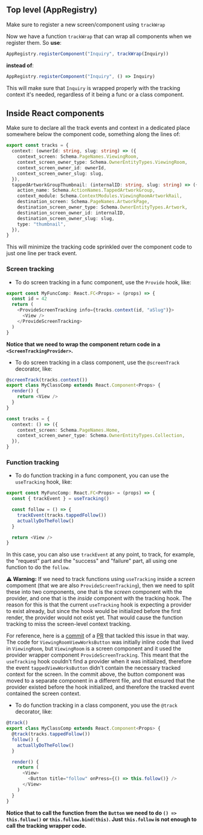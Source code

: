 ## Top level (AppRegistry)

Make sure to register a new screen/component using `trackWrap`

Now we have a function `trackWrap` that can wrap all components when we register them. So **use**:

```typescript
AppRegistry.registerComponent("Inquiry", trackWrap(Inquiry))
```

**instead of**:

```typescript
AppRegistry.registerComponent("Inquiry", () => Inquiry)
```

This will make sure that `Inquiry` is wrapped properly with the tracking context it's needed, regardless of it being a func or a class component.

## Inside React components

Make sure to declare all the track events and context in a dedicated place somewhere below the component code, something along the lines of:

```typescript
export const tracks = {
  context: (ownerId: string, slug: string) => ({
    context_screen: Schema.PageNames.ViewingRoom,
    context_screen_owner_type: Schema.OwnerEntityTypes.ViewingRoom,
    context_screen_owner_id: ownerId,
    context_screen_owner_slug: slug,
  }),
  tappedArtworkGroupThumbnail: (internalID: string, slug: string) => ({
    action_name: Schema.ActionNames.TappedArtworkGroup,
    context_module: Schema.ContextModules.ViewingRoomArtworkRail,
    destination_screen: Schema.PageNames.ArtworkPage,
    destination_screen_owner_type: Schema.OwnerEntityTypes.Artwork,
    destination_screen_owner_id: internalID,
    destination_screen_owner_slug: slug,
    type: "thumbnail",
  }),
}
```

This will minimize the tracking code sprinkled over the component code to just one line per track event.

### Screen tracking

- To do screen tracking in a func component, use the `Provide` hook, like:

```typescript
export const MyFuncComp: React.FC<Props> = (props) => {
  const id = 42
  return (
    <ProvideScreenTracking info={tracks.context(id, "aSlug")}>
      <View />
    </ProvideScreenTracking>
  )
}
```

**Notice that we need to wrap the component return code in a `<ScreenTrackingProvider>`.**

- To do screen tracking in a class component, use the `@screenTrack` decorator, like:

```typescript
@screenTrack(tracks.context())
export class MyClassComp extends React.Component<Props> {
  render() {
    return <View />
  }
}

const tracks = {
  context: () => ({
    context_screen: Schema.PageNames.Home,
    context_screen_owner_type: Schema.OwnerEntityTypes.Collection,
  }),
}
```

### Function tracking

- To do function tracking in a func component, you can use the `useTracking` hook, like:

```typescript
export const MyFuncComp: React.FC<Props> = (props) => {
  const { trackEvent } = useTracking()

  const follow = () => {
    trackEvent(tracks.tappedFollow())
    actuallyDoTheFollow()
  }

  return <View />
}
```

In this case, you can also use `trackEvent` at any point, to track, for example, the "request" part and the "success" and "failure" part, all using one function to do the `follow`.

**⚠️ Warning:**
If we need to track functions using `useTracking` inside a _screen_ compoment (that we are also `ProvideScreenTracking`), then we need to split these into two components, one that is the _screen_ component with the provider, and one that is the _inside_ component with the tracking hook.
The reason for this is that the current `useTracking` hook is expecting a provider to exist already, but since the hook would be initialized before the first render, the provider would not exist yet. That would cause the function tracking to miss the screen-level context tracking.

For reference, here is a [commit](https://github.com/artsy/eigen/pull/3215/commits/1c36dd692d8eb82a2b13354fd9106b8b2d03a05c) of a [PR](https://github.com/artsy/eigen/pull/3215) that tackled this issue in that way. The code for `ViewingRoomViewWorksButton` was initially inline code that lived in `ViewingRoom`, but `ViewingRoom` is a screen component and it used the provider wrapper component `ProvideScreenTracking`. This meant that the `useTracking` hook couldn't find a provider when it was initialized, therefore the event `tappedViewWorksButton` didn't contain the necessary tracked context for the screen. In the commit above, the button component was moved to a separate component in a different file, and that ensured that the provider existed before the hook initialized, and therefore the tracked event contained the screen context.

- To do function tracking in a class component, you use the `@track` decorator, like:

```typescript
@track()
export class MyClassComp extends React.Component<Props> {
  @track(tracks.tappedFollow())
  follow() {
    actuallyDoTheFollow()
  }

  render() {
    return (
      <View>
        <Button title="follow" onPress={() => this.follow()} />
      </View>
    )
  }
}
```

**Notice that to call the function from the `Button` we need to do `() => this.follow()` or `this.follow.bind(this)`. Just `this.follow` is not enough to call the tracking wrapper code.**
